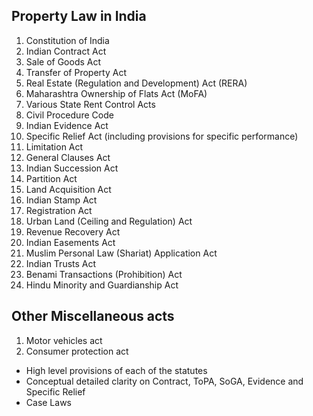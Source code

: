 ## Property Law in India

1. Constitution of India
2. Indian Contract Act
3. Sale of Goods Act
4. Transfer of Property Act
5. Real Estate (Regulation and Development) Act (RERA)
6. Maharashtra Ownership of Flats Act (MoFA)
7. Various State Rent Control Acts
8. Civil Procedure Code
9. Indian Evidence Act
10. Specific Relief Act (including provisions for specific performance)
11. Limitation Act
12. General Clauses Act
13. Indian Succession Act
14. Partition Act
15. Land Acquisition Act
16. Indian Stamp Act
17. Registration Act
18. Urban Land (Ceiling and Regulation) Act
19. Revenue Recovery Act
20. Indian Easements Act
21. Muslim Personal Law (Shariat) Application Act
22. Indian Trusts Act
23. Benami Transactions (Prohibition) Act
24. Hindu Minority and Guardianship Act

## Other Miscellaneous acts
1. Motor vehicles act
2. Consumer protection act


- High level provisions of each of the statutes
- Conceptual detailed clarity on Contract, ToPA, SoGA, Evidence and Specific Relief
- Case Laws
